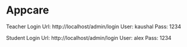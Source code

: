 # Appcare

Teacher Login
Url: http://localhost/admin/login
User: kaushal
Pass: 1234

Student Login
Url: http://localhost/admin/login
User: alex
Pass: 1234
